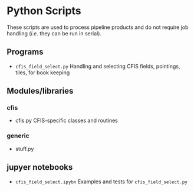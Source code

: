 # Python Scripts

These scripts are used to process pipeline products and do not require job
handling (*i.e.* they can be run in serial).

## Programs

* `cfis_field_select.py`
  Handling and selecting CFIS fields, pointings, tiles, for book keeping


## Modules/libraries


### cfis

* cfis.py
  CFIS-specific classes and routines


### generic

* stuff.py

## jupyer notebooks

* `cfis_field_select.ipybn`
  Examples and tests for `cfis_field_select.py`


